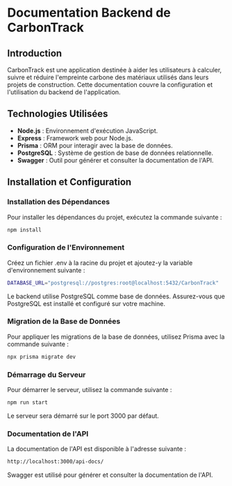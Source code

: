 # Documentation Backend de CarbonTrack

## Introduction

CarbonTrack est une application destinée à aider les utilisateurs à calculer, suivre et réduire l'empreinte carbone des matériaux utilisés dans leurs projets de construction. Cette documentation couvre la configuration et l'utilisation du backend de l'application.

## Technologies Utilisées

- **Node.js** : Environnement d'exécution JavaScript.
- **Express** : Framework web pour Node.js.
- **Prisma** : ORM pour interagir avec la base de données.
- **PostgreSQL** : Système de gestion de base de données relationnelle.
- **Swagger** : Outil pour générer et consulter la documentation de l'API.

## Installation et Configuration

### Installation des Dépendances

Pour installer les dépendances du projet, exécutez la commande suivante :

```sh
npm install
```

### Configuration de l'Environnement

Créez un fichier .env à la racine du projet et ajoutez-y la variable d'environnement suivante :


```sh
DATABASE_URL="postgresql://postgres:root@localhost:5432/CarbonTrack"
```

Le backend utilise PostgreSQL comme base de données. Assurez-vous que PostgreSQL est installé et configuré sur votre machine.

### Migration de la Base de Données

Pour appliquer les migrations de la base de données, utilisez Prisma avec la commande suivante :

```sh
npx prisma migrate dev
```

### Démarrage du Serveur

Pour démarrer le serveur, utilisez la commande suivante :

```sh
npm run start
```

Le serveur sera démarré sur le port 3000 par défaut.

### Documentation de l'API

La documentation de l'API est disponible à l'adresse suivante :

```sh
http://localhost:3000/api-docs/
```

Swagger est utilisé pour générer et consulter la documentation de l'API.